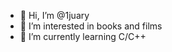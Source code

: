 - 👋 Hi, I’m @1juary
- 👀 I’m interested in books and films
- 🌱 I’m currently learning C/C++

<!---
1juary/1juary is a ✨ special ✨ repository because its `README.md` (this file) appears on your GitHub profile.
You can click the Preview link to take a look at your changes.
--->
